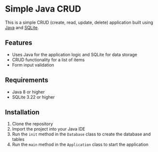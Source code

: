 # Simple Java CRUD

This is a simple CRUD (create, read, update, delete) application built using [Java](https://www.java.com/) and [SQLite](https://www.sqlite.org/).

## Features

- Uses Java for the application logic and SQLite for data storage
- CRUD functionality for a list of items
- Form input validation

## Requirements

- Java 8 or higher
- SQLite 3.22 or higher

## Installation

1. Clone the repository
2. Import the project into your Java IDE
3. Run the `init` method in the `Database` class to create the database and tables
4. Run the `main` method in the `Application` class to start the application
